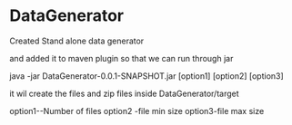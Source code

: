 
# DataGenerator

Created Stand alone data generator

and added it to maven plugin so that we can run through jar

java -jar DataGenerator-0.0.1-SNAPSHOT.jar [option1] [option2] [option3]

it wil create the files and zip files inside DataGenerator/target 

option1--Number of files
option2 -file min size
option3-file max size

